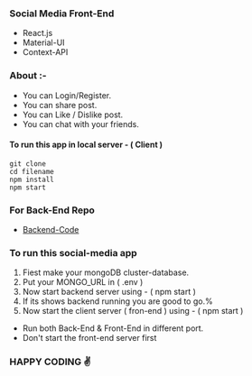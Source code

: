 ### Social Media Front-End 

* React.js
* Material-UI
* Context-API

### About :-

* You can Login/Register.
* You can share post.
* You can Like / Dislike post.
* You can chat with your friends.

####  To run this app in local server - ( Client ) 

```
git clone 
cd filename
npm install
npm start 
```

### For Back-End Repo

* [Backend-Code](https://github.com/amisha26/Social-Media-Back-End/tree/master/Back-End)


### To run this social-media app

1. Fiest make your mongoDB cluster-database.
2. Put your MONGO_URL in  ( .env )
3. Now start backend server using - ( npm start )
4. If its shows backend running you are good to go.%
5. Now start the client server ( fron-end ) using - ( npm start )

* Run both Back-End & Front-End in different port.
* Don't start the front-end server first  

### HAPPY CODING ✌️
